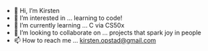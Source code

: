 - 👋 Hi, I’m Kirsten
- 👀 I’m interested in ... learning to code!
- 🌱 I’m currently learning ... C via CS50x
- 💞️ I’m looking to collaborate on ... projects that spark joy in people
- 📫 How to reach me ... kirsten.opstad@gmail.com

<!---
kirstenopstad/kirstenopstad is a ✨ special ✨ repository because its `README.md` (this file) appears on your GitHub profile.
You can click the Preview link to take a look at your changes.
--->
